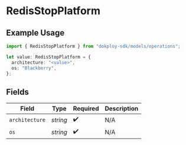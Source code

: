 # RedisStopPlatform

## Example Usage

```typescript
import { RedisStopPlatform } from "dokploy-sdk/models/operations";

let value: RedisStopPlatform = {
  architecture: "<value>",
  os: "Blackberry",
};
```

## Fields

| Field              | Type               | Required           | Description        |
| ------------------ | ------------------ | ------------------ | ------------------ |
| `architecture`     | *string*           | :heavy_check_mark: | N/A                |
| `os`               | *string*           | :heavy_check_mark: | N/A                |